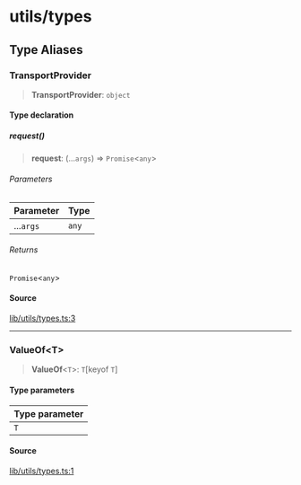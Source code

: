 # utils/types

## Type Aliases

### TransportProvider

> **TransportProvider**: `object`

#### Type declaration

##### request()

> **request**: (...`args`) => `Promise`\<`any`\>

###### Parameters

| Parameter | Type |
| :------ | :------ |
| ...`args` | `any` |

###### Returns

`Promise`\<`any`\>

#### Source

[lib/utils/types.ts:3](https://github.com/PufferFinance/puffer-sdk/blob/f7546e5e9a7742d28c2acc6d473bdf05079d711c/lib/utils/types.ts#L3)

***

### ValueOf\<T\>

> **ValueOf**\<`T`\>: `T`\[keyof `T`\]

#### Type parameters

| Type parameter |
| :------ |
| `T` |

#### Source

[lib/utils/types.ts:1](https://github.com/PufferFinance/puffer-sdk/blob/f7546e5e9a7742d28c2acc6d473bdf05079d711c/lib/utils/types.ts#L1)
